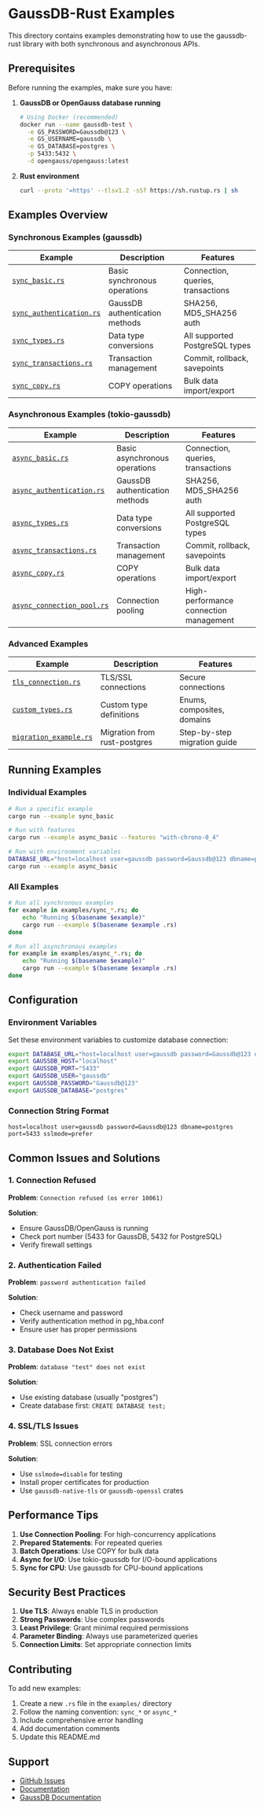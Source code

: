 # GaussDB-Rust Examples

This directory contains examples demonstrating how to use the gaussdb-rust library with both synchronous and asynchronous APIs.

## Prerequisites

Before running the examples, make sure you have:

1. **GaussDB or OpenGauss database running**
   ```bash
   # Using Docker (recommended)
   docker run --name gaussdb-test \
     -e GS_PASSWORD=Gaussdb@123 \
     -e GS_USERNAME=gaussdb \
     -e GS_DATABASE=postgres \
     -p 5433:5432 \
     -d opengauss/opengauss:latest

   ```

2. **Rust environment**
   ```bash
   curl --proto '=https' --tlsv1.2 -sSf https://sh.rustup.rs | sh
   ```

## Examples Overview

### Synchronous Examples (gaussdb)

| Example | Description | Features |
|---------|-------------|----------|
| [`sync_basic.rs`](sync_basic.rs) | Basic synchronous operations | Connection, queries, transactions |
| [`sync_authentication.rs`](sync_authentication.rs) | GaussDB authentication methods | SHA256, MD5_SHA256 auth |
| [`sync_types.rs`](sync_types.rs) | Data type conversions | All supported PostgreSQL types |
| [`sync_transactions.rs`](sync_transactions.rs) | Transaction management | Commit, rollback, savepoints |
| [`sync_copy.rs`](sync_copy.rs) | COPY operations | Bulk data import/export |

### Asynchronous Examples (tokio-gaussdb)

| Example | Description | Features |
|---------|-------------|----------|
| [`async_basic.rs`](async_basic.rs) | Basic asynchronous operations | Connection, queries, transactions |
| [`async_authentication.rs`](async_authentication.rs) | GaussDB authentication methods | SHA256, MD5_SHA256 auth |
| [`async_types.rs`](async_types.rs) | Data type conversions | All supported PostgreSQL types |
| [`async_transactions.rs`](async_transactions.rs) | Transaction management | Commit, rollback, savepoints |
| [`async_copy.rs`](async_copy.rs) | COPY operations | Bulk data import/export |
| [`async_connection_pool.rs`](async_connection_pool.rs) | Connection pooling | High-performance connection management |

### Advanced Examples
 
| Example | Description | Features |
|---------|-------------|----------|
| [`tls_connection.rs`](tls_connection.rs) | TLS/SSL connections | Secure connections |
| [`custom_types.rs`](custom_types.rs) | Custom type definitions | Enums, composites, domains |
| [`migration_example.rs`](migration_example.rs) | Migration from rust-postgres | Step-by-step migration guide |

## Running Examples

### Individual Examples

```bash
# Run a specific example
cargo run --example sync_basic

# Run with features
cargo run --example async_basic --features "with-chrono-0_4"

# Run with environment variables
DATABASE_URL="host=localhost user=gaussdb password=Gaussdb@123 dbname=postgres port=5433" \
cargo run --example async_basic
```

### All Examples

```bash
# Run all synchronous examples
for example in examples/sync_*.rs; do
    echo "Running $(basename $example)"
    cargo run --example $(basename $example .rs)
done

# Run all asynchronous examples  
for example in examples/async_*.rs; do
    echo "Running $(basename $example)"
    cargo run --example $(basename $example .rs)
done
```

## Configuration

### Environment Variables

Set these environment variables to customize database connection:

```bash
export DATABASE_URL="host=localhost user=gaussdb password=Gaussdb@123 dbname=postgres port=5433"
export GAUSSDB_HOST="localhost"
export GAUSSDB_PORT="5433"
export GAUSSDB_USER="gaussdb"
export GAUSSDB_PASSWORD="Gaussdb@123"
export GAUSSDB_DATABASE="postgres"
```

### Connection String Format

```
host=localhost user=gaussdb password=Gaussdb@123 dbname=postgres port=5433 sslmode=prefer
```

## Common Issues and Solutions

### 1. Connection Refused

**Problem**: `Connection refused (os error 10061)`

**Solution**: 
- Ensure GaussDB/OpenGauss is running
- Check port number (5433 for GaussDB, 5432 for PostgreSQL)
- Verify firewall settings

### 2. Authentication Failed

**Problem**: `password authentication failed`

**Solution**:
- Check username and password
- Verify authentication method in pg_hba.conf
- Ensure user has proper permissions

### 3. Database Does Not Exist

**Problem**: `database "test" does not exist`

**Solution**:
- Use existing database (usually "postgres")
- Create database first: `CREATE DATABASE test;`

### 4. SSL/TLS Issues

**Problem**: SSL connection errors

**Solution**:
- Use `sslmode=disable` for testing
- Install proper certificates for production
- Use `gaussdb-native-tls` or `gaussdb-openssl` crates

## Performance Tips

1. **Use Connection Pooling**: For high-concurrency applications
2. **Prepared Statements**: For repeated queries
3. **Batch Operations**: Use COPY for bulk data
4. **Async for I/O**: Use tokio-gaussdb for I/O-bound applications
5. **Sync for CPU**: Use gaussdb for CPU-bound applications

## Security Best Practices

1. **Use TLS**: Always enable TLS in production
2. **Strong Passwords**: Use complex passwords
3. **Least Privilege**: Grant minimal required permissions
4. **Parameter Binding**: Always use parameterized queries
5. **Connection Limits**: Set appropriate connection limits

## Contributing

To add new examples:

1. Create a new `.rs` file in the `examples/` directory
2. Follow the naming convention: `sync_*` or `async_*`
3. Include comprehensive error handling
4. Add documentation comments
5. Update this README.md

## Support

- [GitHub Issues](https://github.com/HuaweiCloudDeveloper/gaussdb-rust/issues)
- [Documentation](https://docs.rs/gaussdb)
- [GaussDB Documentation](https://docs.opengauss.org/)

